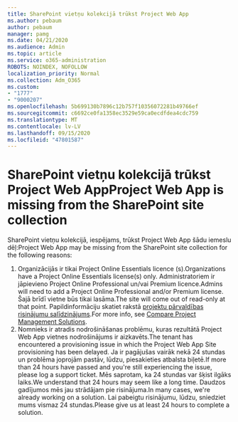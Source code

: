 ```yaml
---
title: SharePoint vietņu kolekcijā trūkst Project Web App
ms.author: pebaum
author: pebaum
manager: pamg
ms.date: 04/21/2020
ms.audience: Admin
ms.topic: article
ms.service: o365-administration
ROBOTS: NOINDEX, NOFOLLOW
localization_priority: Normal
ms.collection: Adm_O365
ms.custom:
- "1777"
- "9000207"
ms.openlocfilehash: 5b699130b7896c12b757f10356072281b49766ef
ms.sourcegitcommit: c6692ce0fa1358ec3529e59ca0ecdfdea4cdc759
ms.translationtype: MT
ms.contentlocale: lv-LV
ms.lasthandoff: 09/15/2020
ms.locfileid: "47801587"
---
```

# <a name="project-web-app-is-missing-from-the-sharepoint-site-collection"></a><span data-ttu-id="c23da-102">SharePoint vietņu kolekcijā trūkst Project Web App</span><span class="sxs-lookup"><span data-stu-id="c23da-102">Project Web App is missing from the SharePoint site collection</span></span>

<span data-ttu-id="c23da-103">SharePoint vietņu kolekcijā, iespējams, trūkst Project Web App šādu iemeslu dēļ:</span><span class="sxs-lookup"><span data-stu-id="c23da-103">Project Web App may be missing from the SharePoint site collection for the following reasons:</span></span>

1. <span data-ttu-id="c23da-104">Organizācijās ir tikai Project Online Essentials licence (s).</span><span class="sxs-lookup"><span data-stu-id="c23da-104">Organizations have a Project Online Essentials license(s) only.</span></span> <span data-ttu-id="c23da-105">Administratoriem ir jāpievieno Project Online Professional un/vai Premium licence.</span><span class="sxs-lookup"><span data-stu-id="c23da-105">Admins will need to add a Project Online Professional and/or Premium license.</span></span> <span data-ttu-id="c23da-106">Šajā brīdī vietne būs tikai lasāma.</span><span class="sxs-lookup"><span data-stu-id="c23da-106">The site will come out of read-only at that point.</span></span> <span data-ttu-id="c23da-107">Papildinformāciju skatiet rakstā [projektu pārvaldības risinājumu salīdzinājums](https://products.office.com/project/compare-microsoft-project-management-software?tab=1).</span><span class="sxs-lookup"><span data-stu-id="c23da-107">For more info, see [Compare Project Management Solutions](https://products.office.com/project/compare-microsoft-project-management-software?tab=1).</span></span>
2. <span data-ttu-id="c23da-108">Nomnieks ir atradis nodrošināšanas problēmu, kuras rezultātā Project Web App vietnes nodrošinājums ir aizkavēts.</span><span class="sxs-lookup"><span data-stu-id="c23da-108">The tenant has encountered a provisioning issue in which the Project Web App Site provisioning has been delayed.</span></span> <span data-ttu-id="c23da-109">Ja ir pagājušas vairāk nekā 24 stundas un problēma joprojām pastāv, lūdzu, piesakieties atbalsta biļetē.</span><span class="sxs-lookup"><span data-stu-id="c23da-109">If more than 24 hours have passed and you're still experiencing the issue, please log a support ticket.</span></span> <span data-ttu-id="c23da-110">Mēs saprotam, ka 24 stundas var šķist ilgāks laiks.</span><span class="sxs-lookup"><span data-stu-id="c23da-110">We understand that 24 hours may seem like a long time.</span></span> <span data-ttu-id="c23da-111">Daudzos gadījumos mēs jau strādājam pie risinājuma.</span><span class="sxs-lookup"><span data-stu-id="c23da-111">In many cases, we're already working on a solution.</span></span> <span data-ttu-id="c23da-112">Lai pabeigtu risinājumu, lūdzu, sniedziet mums vismaz 24 stundas.</span><span class="sxs-lookup"><span data-stu-id="c23da-112">Please give us at least 24 hours to complete a solution.</span></span>
